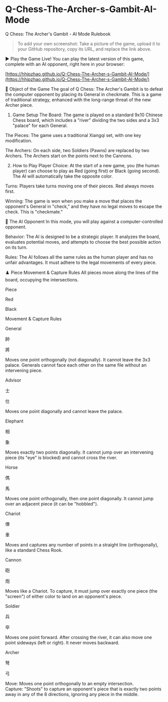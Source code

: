 # Q-Chess-The-Archer-s-Gambit-AI-Mode
Q Chess: The Archer's Gambit - AI Mode Rulebook
> To add your own screenshot: Take a picture of the game, upload it to your GitHub repository, copy its URL, and replace the link above.

▶️ Play the Game Live!
You can play the latest version of this game, complete with an AI opponent, right here in your browser:

[https://hhjpzhao.github.io/Q-Chess-The-Archer-s-Gambit-AI-Mode/](https://hhjpzhao.github.io/Q-Chess-The-Archer-s-Gambit-AI-Mode/)

🎯 Object of the Game
The goal of Q Chess: The Archer's Gambit is to defeat the computer opponent by placing its General in checkmate. This is a game of traditional strategy, enhanced with the long-range threat of the new Archer piece.

1. Game Setup
The Board: The game is played on a standard 9x10 Chinese Chess board, which includes a "river" dividing the two sides and a 3x3 "palace" for each General.

The Pieces: The game uses a traditional Xiangqi set, with one key modification.

The Archers: On each side, two Soldiers (Pawns) are replaced by two Archers. The Archers start on the points next to the Cannons.

2. How to Play
Player Choice: At the start of a new game, you (the human player) can choose to play as Red (going first) or Black (going second). The AI will automatically take the opposite color.

Turns: Players take turns moving one of their pieces. Red always moves first.

Winning: The game is won when you make a move that places the opponent's General in "check," and they have no legal moves to escape the check. This is "checkmate."

🤖 The AI Opponent
In this mode, you will play against a computer-controlled opponent.

Behavior: The AI is designed to be a strategic player. It analyzes the board, evaluates potential moves, and attempts to choose the best possible action on its turn.

Rules: The AI follows all the same rules as the human player and has no unfair advantages. It must adhere to the legal movements of every piece.

♟️ Piece Movement & Capture Rules
All pieces move along the lines of the board, occupying the intersections.

Piece

Red

Black

Movement & Capture Rules

General

帥

將

Moves one point orthogonally (not diagonally). It cannot leave the 3x3 palace. Generals cannot face each other on the same file without an intervening piece.

Advisor

士

仕

Moves one point diagonally and cannot leave the palace.

Elephant

相

象

Moves exactly two points diagonally. It cannot jump over an intervening piece (its "eye" is blocked) and cannot cross the river.

Horse

傌

馬

Moves one point orthogonally, then one point diagonally. It cannot jump over an adjacent piece (it can be "hobbled").

Chariot

俥

車

Moves and captures any number of points in a straight line (orthogonally), like a standard Chess Rook.

Cannon

砲

炮

Moves like a Chariot. To capture, it must jump over exactly one piece (the "screen") of either color to land on an opponent's piece.

Soldier

兵

卒

Moves one point forward. After crossing the river, it can also move one point sideways (left or right). It never moves backward.

Archer

弩

弓

Move: Moves one point orthogonally to an empty intersection. <br> Capture: "Shoots" to capture an opponent's piece that is exactly two points away in any of the 8 directions, ignoring any piece in the middle.

